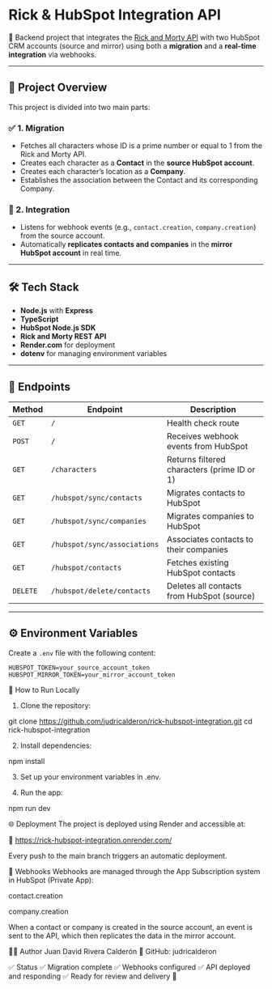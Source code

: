 # Rick & HubSpot Integration API

🚀 Backend project that integrates the [Rick and Morty API](https://rickandmortyapi.com/) with two HubSpot CRM accounts (source and mirror) using both a **migration** and a **real-time integration** via webhooks.

---

## 📌 Project Overview

This project is divided into two main parts:

### ✅ 1. **Migration**
- Fetches all characters whose ID is a prime number or equal to 1 from the Rick and Morty API.
- Creates each character as a **Contact** in the **source HubSpot account**.
- Creates each character’s location as a **Company**.
- Establishes the association between the Contact and its corresponding Company.

### 🔄 2. **Integration**
- Listens for webhook events (e.g., `contact.creation`, `company.creation`) from the source account.
- Automatically **replicates contacts and companies** in the **mirror HubSpot account** in real time.

---

## 🛠️ Tech Stack

- **Node.js** with **Express**
- **TypeScript**
- **HubSpot Node.js SDK**
- **Rick and Morty REST API**
- **Render.com** for deployment
- **dotenv** for managing environment variables

---

## 🚀 Endpoints

| Method | Endpoint                             | Description                                      |
|--------|--------------------------------------|--------------------------------------------------|
| `GET`  | `/`                                  | Health check route                              |
| `POST` | `/`                                  | Receives webhook events from HubSpot            |
| `GET`  | `/characters`                        | Returns filtered characters (prime ID or 1)     |
| `GET`  | `/hubspot/sync/contacts`             | Migrates contacts to HubSpot                    |
| `GET`  | `/hubspot/sync/companies`            | Migrates companies to HubSpot                   |
| `GET`  | `/hubspot/sync/associations`         | Associates contacts to their companies          |
| `GET`  | `/hubspot/contacts`                  | Fetches existing HubSpot contacts               |
| `DELETE` | `/hubspot/delete/contacts`         | Deletes all contacts from HubSpot (source)      |

---

## ⚙️ Environment Variables

Create a `.env` file with the following content:

```env
HUBSPOT_TOKEN=your_source_account_token
HUBSPOT_MIRROR_TOKEN=your_mirror_account_token
```
🧪 How to Run Locally

1. Clone the repository:

git clone https://github.com/judricalderon/rick-hubspot-integration.git
cd rick-hubspot-integration


2. Install dependencies:

npm install

3. Set up your environment variables in .env.

4. Run the app:

npm run dev



🌐 Deployment
The project is deployed using Render and accessible at:

🔗 https://rick-hubspot-integration.onrender.com/

Every push to the main branch triggers an automatic deployment.


🔔 Webhooks
Webhooks are managed through the App Subscription system in HubSpot (Private App):

contact.creation

company.creation

When a contact or company is created in the source account, an event is sent to the API, which then replicates the data in the mirror account.




🧑‍💻 Author
Juan David Rivera Calderón
💼 GitHub: judricalderon


✅ Status
✅ Migration complete
✅ Webhooks configured
✅ API deployed and responding
✅ Ready for review and delivery 🎉








